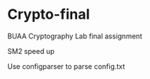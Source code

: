# Crypto-final
BUAA Cryptography Lab final assignment

SM2 speed up

Use configparser to parse config.txt
